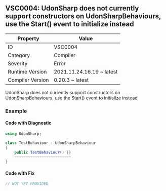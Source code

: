 ## VSC0004: UdonSharp does not currently support constructors on UdonSharpBehaviours, use the Start\(\) event to initialize instead

| Property         | Value                     | 
| ---------------- | ------------------------- | 
| ID               | VSC0004                   | 
| Category         | Compiler                  | 
| Severity         | Error                     | 
| Runtime Version  | 2021.11.24.16.19 ~ latest | 
| Compiler Version | 0.20.3 ~ latest           | 

UdonSharp does not currently support constructors on UdonSharpBehaviours, use the Start() event to initialize instead  

### Example

#### Code with Diagnostic


```csharp
using UdonSharp;

class TestBehaviour : UdonSharpBehaviour
{
    public TestBehaviour() {}
    ~~~~~~~~~~~~~~~~~~~~~~~~~
}
```

#### Code with Fix


```csharp
// NOT YET PROVIDED
```


